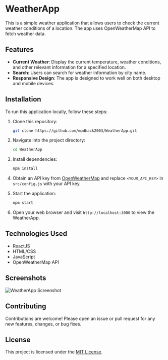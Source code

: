 

# WeatherApp

This is a simple weather application that allows users to check the current weather conditions of a location. The app uses OpenWeatherMap API to fetch weather data.

## Features

- **Current Weather**: Display the current temperature, weather conditions, and other relevant information for a specified location.
- **Search**: Users can search for weather information by city name.
- **Responsive Design**: The app is designed to work well on both desktop and mobile devices.

## Installation

To run this application locally, follow these steps:

1. Clone this repository:
   ```bash
   git clone https://github.com/modhack2003/WeatherApp.git
   ```

2. Navigate into the project directory:
   ```bash
   cd WeatherApp
   ```

3. Install dependencies:
   ```bash
   npm install
   ```

4. Obtain an API key from [OpenWeatherMap](https://openweathermap.org/api) and replace `<YOUR_API_KEY>` in `src/config.js` with your API key.

5. Start the application:
   ```bash
   npm start
   ```

6. Open your web browser and visit `http://localhost:3000` to view the WeatherApp.

## Technologies Used

- ReactJS
- HTML/CSS
- JavaScript
- OpenWeatherMap API

## Screenshots

![WeatherApp Screenshot](/path/to/screenshot.png)

## Contributing

Contributions are welcome! Please open an issue or pull request for any new features, changes, or bug fixes.

## License

This project is licensed under the [MIT License](https://opensource.org/licenses/MIT). 